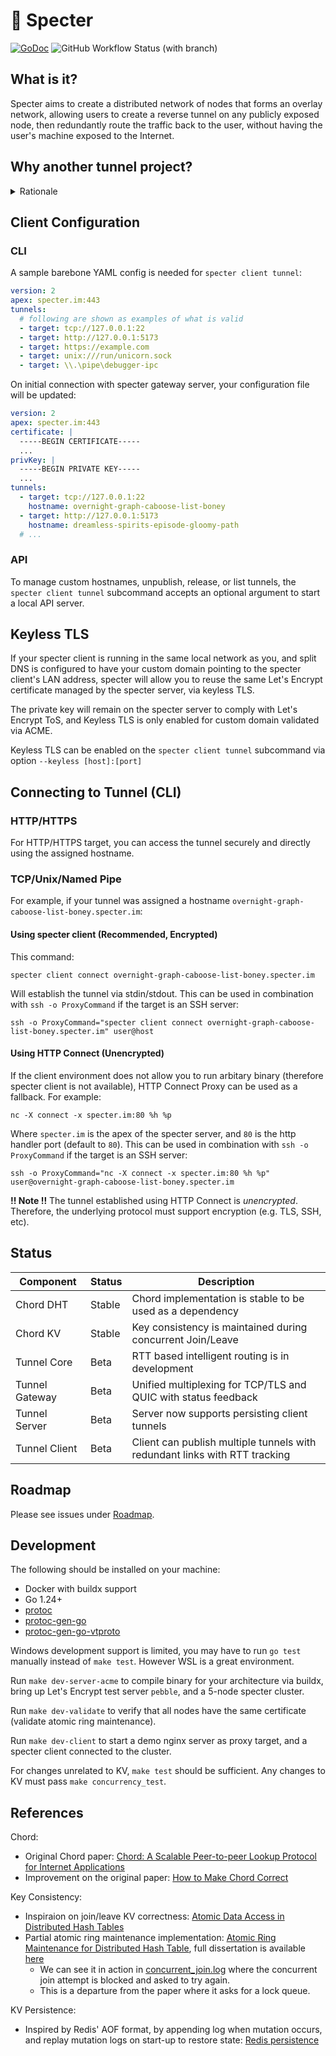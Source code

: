 # 👻 Specter

[![GoDoc](https://godoc.org/github.com/urfave/cli?status.svg)](https://pkg.go.dev/go.miragespace.co/specter)
![GitHub Workflow Status (with branch)](https://img.shields.io/github/actions/workflow/status/zllovesuki/specter/ci.yaml?branch=main)

## What is it?

Specter aims to create a distributed network of nodes that forms an overlay network, allowing users to create a reverse tunnel on any publicly exposed node, then redundantly route the traffic back to the user, without having the user's machine exposed to the Internet.

## Why another tunnel project?

<details>
<summary>Rationale</summary>
Specter is the spiritual successor of [t](https://github.com/zllovesuki/t/), another similar reverse tunnel software written by me.

(Also this is an excuse for me to play with DHT 😛)

Specter has these improvements over t:

1. Utilizes Chord DHT (with improvements) for distributed KV storage to store routing information;
   - t uses a simple periodic updates via [hashicorp/memberlist](https://github.com/hashicorp/memberlist)
   - meaning that if you have 100 nodes each with 100 clients connected, every single node has to maintain an 100\*100 list about where the client is connected to
2. Redundant connections from client to edge nodes and self-healing to maintain the tunnel;
   - t only connects to 1 public node and can encounter downtime when a node is having an outage
   - this has caused headache in production usage and causes assets to be unreachable
3. Robust testing to ensure correctness (`make full_test`).
   - t has _zero_ tests whatsoever
   - development is difficult as I have no confidence on correctness

Similar to t, specter also:

1. Uses [quic](https://github.com/lucas-clemente/quic-go) and _only_ quic for inter-nodes/node-client transport. However the transport (see `spec/transport`) is easily extensible;
2. Supports tunneling _L7_(HTTP/S)/_L4_(TCP) traffic over a single TLS port;
3. Manages Let's Encrypt certificate via dns01 challenge for gateway hostname.

specter also has some interesting features:

1. Support tunneling TCP or HTTP to Unix socket and Windows named pipe (!);
2. When connecting to the tunnel from gateway, error is propagated from the client.
</details>

## Client Configuration

### CLI

A sample barebone YAML config is needed for `specter client tunnel`:

```yaml
version: 2
apex: specter.im:443
tunnels:
  # following are shown as examples of what is valid
  - target: tcp://127.0.0.1:22
  - target: http://127.0.0.1:5173
  - target: https://example.com
  - target: unix:///run/unicorn.sock
  - target: \\.\pipe\debugger-ipc
```

On initial connection with specter gateway server, your configuration file will be updated:

```yaml
version: 2
apex: specter.im:443
certificate: |
  -----BEGIN CERTIFICATE-----
  ...
privKey: |
  -----BEGIN PRIVATE KEY-----
  ...
tunnels:
  - target: tcp://127.0.0.1:22
    hostname: overnight-graph-caboose-list-boney
  - target: http://127.0.0.1:5173
    hostname: dreamless-spirits-episode-gloomy-path
  # ...
```

### API

To manage custom hostnames, unpublish, release, or list tunnels, the `specter client tunnel` subcommand accepts an optional argument to start a local API server.

## Keyless TLS

If your specter client is running in the same local network as you, and split DNS is configured to have your custom domain pointing to the specter client's LAN address, specter will allow you to reuse the same Let's Encrypt certificate managed by the specter server, via keyless TLS. 

The private key will remain on the specter server to comply with Let's Encrypt ToS, and Keyless TLS is only enabled for custom domain validated via ACME.

Keyless TLS can be enabled on the `specter client tunnel` subcommand via option `--keyless [host]:[port]`

## Connecting to Tunnel (CLI)

### HTTP/HTTPS

For HTTP/HTTPS target, you can access the tunnel securely and directly using the assigned hostname.

### TCP/Unix/Named Pipe
 
For example, if your tunnel was assigned a hostname `overnight-graph-caboose-list-boney.specter.im`:

#### Using specter client (Recommended, Encrypted)

This command:
```
specter client connect overnight-graph-caboose-list-boney.specter.im
```
Will establish the tunnel via stdin/stdout. This can be used in combination with `ssh -o ProxyCommand` if the target is an SSH server:
```
ssh -o ProxyCommand="specter client connect overnight-graph-caboose-list-boney.specter.im" user@host
```

#### Using HTTP Connect (Unencrypted)

If the client environment does not allow you to run arbitary binary (therefore specter client is not available), HTTP Connect Proxy can be used as a fallback. For example:
```
nc -X connect -x specter.im:80 %h %p
```
Where `specter.im` is the apex of the specter server, and `80` is the http handler port (default to `80`). This can be used in combination with `ssh -o ProxyCommand` if the target is an SSH server:
```
ssh -o ProxyCommand="nc -X connect -x specter.im:80 %h %p" user@overnight-graph-caboose-list-boney.specter.im
```

**!! Note !!** The tunnel established using HTTP Connect is _unencrypted_. Therefore, the underlying protocol must support encryption (e.g. TLS, SSH, etc).

## Status

| **Component**  | Status | Description                                                                |
| -------------- | ------ | -------------------------------------------------------------------------- |
| Chord DHT      | Stable | Chord implementation is stable to be used as a dependency                  |
| Chord KV       | Stable | Key consistency is maintained during concurrent Join/Leave                 |
| Tunnel Core    | Beta   | RTT based intelligent routing is in development                            |
| Tunnel Gateway | Beta   | Unified multiplexing for TCP/TLS and QUIC with status feedback             |
| Tunnel Server  | Beta   | Server now supports persisting client tunnels                              |
| Tunnel Client  | Beta   | Client can publish multiple tunnels with redundant links with RTT tracking |

## Roadmap

Please see issues under [Roadmap](https://github.com/zllovesuki/specter/issues?q=is%3Aissue+is%3Aopen+sort%3Aupdated-desc+label%3ARoadmap).

## Development

The following should be installed on your machine:

- Docker with buildx support
- Go 1.24+
- [protoc](https://grpc.io/docs/protoc-installation)
- [protoc-gen-go](https://developers.google.com/protocol-buffers/docs/reference/go-generated)
- [protoc-gen-go-vtproto](https://github.com/planetscale/vtprotobuf#Usage)

Windows development support is limited, you may have to run `go test` manually instead of `make test`. However WSL is a great environment.

Run `make dev-server-acme` to compile binary for your architecture via buildx, bring up Let's Encrypt test server `pebble`, and a 5-node specter cluster.

Run `make dev-validate` to verify that all nodes have the same certificate (validate atomic ring maintenance).

Run `make dev-client` to start a demo nginx server as proxy target, and a specter client connected to the cluster.

For changes unrelated to KV, `make test` should be sufficient. Any changes to KV must pass `make concurrency_test`.

## References

Chord:

- Original Chord paper: [Chord: A Scalable Peer-to-peer Lookup Protocol for Internet Applications](https://pdos.csail.mit.edu/papers/ton:chord/paper-ton.pdf)
- Improvement on the original paper: [How to Make Chord Correct](https://arxiv.org/pdf/1502.06461.pdf)

Key Consistency:

- Inspiraion on join/leave KV correctness: [Atomic Data Access in Distributed Hash Tables](https://citeseerx.ist.psu.edu/viewdoc/download?doi=10.1.1.71.6111&rep=rep1&type=pdf)
- Partial atomic ring maintenance implementation: [Atomic Ring Maintenance for Distributed Hash Table](https://www.diva-portal.org/smash/get/diva2:1041775/FULLTEXT01.pdf), full dissertation is available [here](https://www.diva-portal.org/smash/get/diva2:1041220/FULLTEXT01.pdf)
  - We can see it in action in [concurrent_join.log](dev/concurrent_join.log) where the concurrent join attempt is blocked and asked to try again.
  - This is a departure from the paper where it asks for a lock queue.

KV Persistence:

- Inspired by Redis' AOF format, by appending log when mutation occurs, and replay mutation logs on start-up to restore state: [Redis persistence](https://redis.io/docs/manual/persistence/)
